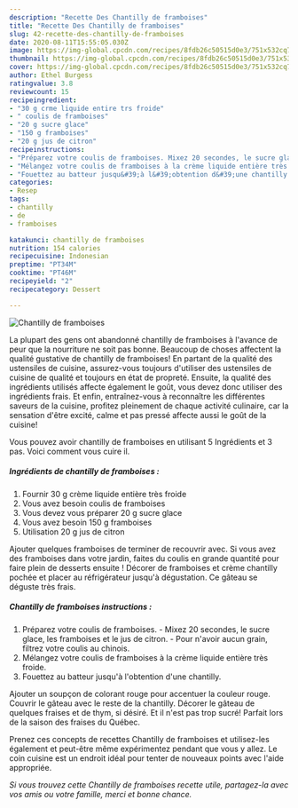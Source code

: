```yaml
---
description: "Recette Des Chantilly de framboises"
title: "Recette Des Chantilly de framboises"
slug: 42-recette-des-chantilly-de-framboises
date: 2020-08-11T15:55:05.030Z
image: https://img-global.cpcdn.com/recipes/8fdb26c50515d0e3/751x532cq70/chantilly-de-framboises-photo-principale-de-la-recette.jpg
thumbnail: https://img-global.cpcdn.com/recipes/8fdb26c50515d0e3/751x532cq70/chantilly-de-framboises-photo-principale-de-la-recette.jpg
cover: https://img-global.cpcdn.com/recipes/8fdb26c50515d0e3/751x532cq70/chantilly-de-framboises-photo-principale-de-la-recette.jpg
author: Ethel Burgess
ratingvalue: 3.8
reviewcount: 15
recipeingredient:
- "30 g crme liquide entire trs froide"
- " coulis de framboises"
- "20 g sucre glace"
- "150 g framboises"
- "20 g jus de citron"
recipeinstructions:
- "Préparez votre coulis de framboises. Mixez 20 secondes, le sucre glace, les framboises et le jus de citron. Pour n&#39;avoir aucun grain, filtrez votre coulis au chinois."
- "Mélangez votre coulis de framboises à la crème liquide entière très froide."
- "Fouettez au batteur jusqu&#39;à l&#39;obtention d&#39;une chantilly."
categories:
- Resep
tags:
- chantilly
- de
- framboises

katakunci: chantilly de framboises 
nutrition: 154 calories
recipecuisine: Indonesian
preptime: "PT34M"
cooktime: "PT46M"
recipeyield: "2"
recipecategory: Dessert

---
```



![Chantilly de framboises](https://img-global.cpcdn.com/recipes/8fdb26c50515d0e3/751x532cq70/chantilly-de-framboises-photo-principale-de-la-recette.jpg)

La plupart des gens ont abandonné chantilly de framboises à l'avance de peur que la nourriture ne soit pas bonne. Beaucoup de choses affectent la qualité gustative de chantilly de framboises! En partant de la qualité des ustensiles de cuisine, assurez-vous toujours d'utiliser des ustensiles de cuisine de qualité et toujours en état de propreté. Ensuite, la qualité des ingrédients utilisés affecte également le goût, vous devez donc utiliser des ingrédients frais. Et enfin, entraînez-vous à reconnaître les différentes saveurs de la cuisine, profitez pleinement de chaque activité culinaire, car la sensation d'être excité, calme et pas pressé affecte aussi le goût de la cuisine!

<!--inarticleads1-->

Vous pouvez avoir chantilly de framboises en utilisant 5 Ingrédients et 3 pas. Voici comment vous cuire il.

##### Ingrédients de chantilly de framboises :

1. Fournir 30 g crème liquide entière très froide
1. Vous avez besoin  coulis de framboises
1. Vous devez vous préparer 20 g sucre glace
1. Vous avez besoin 150 g framboises
1. Utilisation 20 g jus de citron


Ajouter quelques framboises de terminer de recouvrir avec. Si vous avez des framboises dans votre jardin, faites du coulis en grande quantité pour faire plein de desserts ensuite ! Décorer de framboises et crème chantilly pochée et placer au réfrigérateur jusqu&#39;à dégustation. Ce gâteau se déguste très frais. 

<!--inarticleads2-->

##### Chantilly de framboises instructions :

1. Préparez votre coulis de framboises. - Mixez 20 secondes, le sucre glace, les framboises et le jus de citron. - Pour n&#39;avoir aucun grain, filtrez votre coulis au chinois.
1. Mélangez votre coulis de framboises à la crème liquide entière très froide.
1. Fouettez au batteur jusqu&#39;à l&#39;obtention d&#39;une chantilly.


Ajouter un soupçon de colorant rouge pour accentuer la couleur rouge. Couvrir le gâteau avec le reste de la chantilly. Décorer le gâteau de quelques fraises et de thym, si désiré. Et il n&#39;est pas trop sucré! Parfait lors de la saison des fraises du Québec. 

<!--inarticleads1-->

<p>
Prenez ces concepts de recettes Chantilly de framboises et utilisez-les également et peut-être même expérimentez pendant que vous y allez. Le coin cuisine est un endroit idéal pour tenter de nouveaux points avec l'aide appropriée.
</p>

<p>
<i>Si vous trouvez cette Chantilly de framboises recette utile, partagez-la avec vos amis ou votre famille, merci et bonne chance.</i>
</p>
